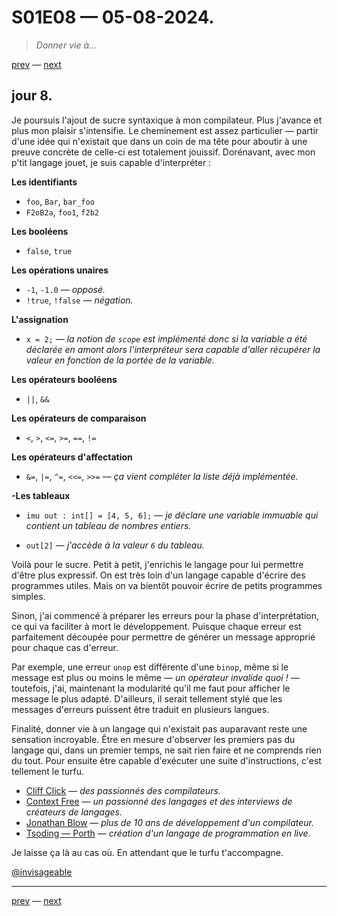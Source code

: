 # S01E08 — 05-08-2024.

> *Donner vie à...*

[prev](S01E07-04-08-2024.md) — [next](S01E09-06-08-2024.md)

## jour 8.

Je poursuis l'ajout de sucre syntaxique à mon compilateur. Plus j'avance et plus mon plaisir s'intensifie. Le cheminement est assez particulier — partir d'une idée qui n'existait que dans un coin de ma tête pour aboutir à une preuve concrète de celle-ci est totalement jouissif. Dorénavant, avec mon p'tit langage jouet, je suis capable d'interpréter :    

**Les identifiants**

- `foo`, `Bar`, `bar_foo`
- `F2oB2a`, `foo1`, `f2b2`

**Les booléens**

- `false`, `true`

**Les opérations unaires**

- `-1`, `-1.0` — *opposé.*
- `!true`, `!false` — *négation.*

**L'assignation**

- `x = 2;` — *la notion de `scope` est implémenté donc si la variable a été déclarée en amont alors l'interpréteur sera capable d'aller récupérer la valeur en fonction de la portée de la variable.*

**Les opérateurs booléens**

- `||`, `&&`

**Les opérateurs de comparaison**

- `<`, `>`, `<=`, `>=`, `==`, `!=`

**Les opérateurs d'affectation**

- `&=`, `|=`, `^=`, `<<=`, `>>=` — *ça vient compléter la liste déjà implémentée.*

**-Les tableaux**

- `imu out : int[] = [4, 5, 6];` — *je déclare une variable immuable qui contient un tableau de nombres entiers.*

- `out[2]` — *j'accède à la valeur `6` du tableau.*

Voilà pour le sucre. Petit à petit, j'enrichis le langage pour lui permettre d'être plus expressif. On est très loin d'un langage capable d'écrire des programmes utiles. Mais on va bientôt pouvoir écrire de petits programmes simples.

Sinon, j'ai commencé à préparer les erreurs pour la phase d'interprétation, ce qui va faciliter à mort le développement. Puisque chaque erreur est parfaitement découpée pour permettre de générer un message approprié pour chaque cas d'erreur.

Par exemple, une erreur `unop` est différente d'une `binop`, même si le message est plus ou moins le même — *un opérateur invalide quoi !* — toutefois, j'ai, maintenant la modularité qu'il me faut pour afficher le message le plus adapté. D'ailleurs, il serait tellement stylé que les messages d'erreurs puissent être traduit en plusieurs langues.

Finalité, donner vie à un langage qui n'existait pas auparavant reste une sensation incroyable. Être en mesure d'observer les premiers pas du langage qui, dans un premier temps, ne sait rien faire et ne comprends rien du tout. Pour ensuite être capable d'exécuter une suite d'instructions, c'est tellement le turfu.

- [Cliff Click](https://www.youtube.com/@compilers) — *des passionnés des compilateurs.*
- [Context Free](https://www.youtube.com/@contextfree) — *un passionné des langages et des interviews de créateurs de langages.*
- [Jonathan Blow](https://www.youtube.com/watch?v=TH9VCN6UkyQ&list=PLmV5I2fxaiCKfxMBrNsU1kgKJXD3PkyxO) — *plus de 10 ans de développement d'un compilateur.*
- [Tsoding — Porth](https://www.youtube.com/watch?v=8QP2fDBIxjM&list=PLpM-Dvs8t0VbMZA7wW9aR3EtBqe2kinu4) — *création d'un langage de programmation en live.*

Je laisse ça là au cas où. En attendant que le turfu t'accompagne.    

[@invisageable](https://twitter.com/invisageable)   

---

[prev](S01E07-04-08-2024.md) — [next](S01E09-06-08-2024.md)
